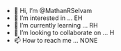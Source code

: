 - 👋 Hi, I’m @MathanRSelvam
- 👀 I’m interested in ... EH
- 🌱 I’m currently learning ... RH
- 💞️ I’m looking to collaborate on ... H
- 📫 How to reach me ... NONE

<!---
MathanRSelvam/MathanRSelvam is a ✨ special ✨ repository because its `README.md` (this file) appears on your GitHub profile.
You can click the Preview link to take a look at your changes.
--->
